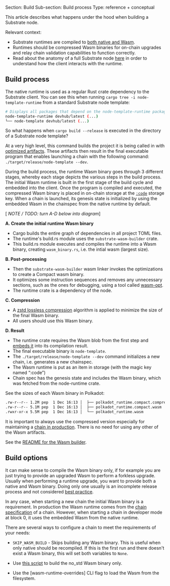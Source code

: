 Section: Build
Sub-section: Build process
Type: reference + conceptual

This article describes what happens under the hood when building a Substrate node.

Relevant context:

- Substrate runtimes are compiled to [both native and Wasm](#native-and-wasm-runtimes).
- Runtimes should be compressed Wasm binaries for on-chain upgrades and relay chain validation capabilities to function correctly.
- Read about the anatomy of a full Substrate node [here](/todo) in order to understand how the client interacts with the runtime. 

## Build process

The native runtime is used as a regular Rust crate dependency to the Substrate client.
You can see this when running `cargo tree -i node-template-runtime` from a standard Substrate node template:

```bash
# Displays all packages that depend on the node-template-runtime package.
node-template-runtime devhub/latest (...)
└── node-template devhub/latest (...)
```

So what happens when `cargo build --release` is executed in the directory of a Substrate node template?

At a very high level, this command builds the project it is being called in with [optimized artifacts](https://doc.rust-lang.org/cargo/commands/cargo-build.html#compilation-options).
These artifacts then result in the final executable program that enables launching a chain with the following command:
`./target/release/node-template --dev`.

During the build process, the runtime Wasm binary goes through 3 different stages, whereby each stage depicts the various steps in the build process.
The initial Wasm runtime is built in the first stage of the build cycle and embedded into the client.
Once the program is compiled and executed, the compressed Wasm binary is placed in on-chain storage at the [`:code`](https://docs.substrate.io/rustdocs/latest/sp_storage/well_known_keys/constant.CODE.html) storage key. 
When a chain is launched, its genesis state is initialized by using the embedded Wasm in the chainspec from the native runtime by default.

[ _NOTE / TODO: turn A-D below into diagram_]

**A. Create the initial runtime Wasm binary**

- Cargo builds the entire graph of dependencies in all project TOML files.
- The runtime's build.rs module uses the `substrate-wasm-builder` crate.
- This build.rs module executes and compiles the runtime into a Wasm binary, creating `wasm_binary.rs`, i.e. the intial wasm (largest size). 

**B. Post-processing**

- Then the `substrate-wasm-builder` wasm linker invokes the optimizations to create a Compact wasm binary.
- It optimizes some instruction sequences and removes any unnecessary sections, such as the ones for debugging, using a tool called [wasm-opt](https://www.npmjs.com/package/wasm-opt).
- The runtime crate is a dependency of the node.

**C. Compression**

- A [zstd lossless compression](https://en.wikipedia.org/wiki/Zstandard) algorithm is applied to minimize the size of the final Wasm binary. 
- All users should use this Wasm binary. 

**D. Result**

- The runtime crate requires the Wasm blob from the first step and [embeds it](https://github.com/paritytech/substrate/blob/0e6cc5668d9ee8d852a3aa3f85a2ab5fcb4c75a1/bin/node-template/runtime/src/lib.rs#L7) into its compilation result.
- The final executable binary is `node-template`.
- The `./target/release/node-template --dev` command initializes a new chain, i.e. generates a new chainspec.
- The Wasm runtime is put as an item in storage (with the magic key named “:code”)
- Chain spec has the genesis state and includes the Wasm binary, which was fetched from the node-runtime crate.


See the sizes of each Wasm binary in Polkadot:

```bash
.rw-r--r-- 1.2M pep  1 Dec 16:13 │  ├── polkadot_runtime.compact.compressed.wasm
.rw-r--r-- 5.1M pep  1 Dec 16:13 │  ├── polkadot_runtime.compact.wasm
.rwxr-xr-x 5.5M pep  1 Dec 16:13 │  └── polkadot_runtime.wasm
```

It is important to always use the compressed version especially for maintaining a [chain in production](./todo).
There is no need for using any other of the Wasm artifacts.

See the [README for the Wasm builder](https://github.com/paritytech/substrate/blob/master/utils/wasm-builder/README.md).

## Build options

It can make sense to compile the Wasm binary only, if for example you are just trying to provide an upgraded Wasm to perform a forkless upgrade. 
Usually when performing a runtime upgrade, you want to provide both a native and Wasm binary.
Doing only one usually is an incomplete release process and not considered [best practice](./todo-link).

In any case, when starting a new chain the initial Wasm binary is a requirement. 
In production the Wasm runtime comes from the [chain specification](./todo-chainspec) of a chain.
However, when starting a chain in developer mode at block 0, it uses the embedded Wasm from the native runtime.

There are several ways to configure a chain to meet the requirements of your needs:

- `SKIP_WASM_BUILD` - Skips building any Wasm binary. This is useful when only native should be recompiled.
                      If this is the first run and there doesn't exist a Wasm binary, this will set both variables to `None`.

- Use [this script](https://github.com/paritytech/substrate/blob/master/.maintain/build-only-wasm.sh) to build the no_std Wasm binary only. 

- Use the [wasm-runtime-overrides] CLI flag to load the Wasm from the filesystem.
